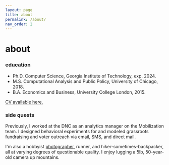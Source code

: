 ```yaml
---
layout: page
title: about
permalink: /about/
nav_order: 2
---
```


# about

### education
* Ph.D. Computer Science, Georgia Institute of Technology, exp. 2024.
* M.S. Computational Analysis and Public Policy, University of Chicago, 2018.
* B.A. Economics and Business, University College London, 2015.

[CV available here.](./cv_yuxiwu.pdf)

### side quests
Previously, I worked at the DNC as an analytics manager on the Mobilization team. I designed behavioral experiments for and modeled grassroots fundraising and voter outreach via email, SMS, and direct mail.

I'm also a hobbyist [photographer](https://www.instagram.com/yuxitoo/), runner, and hiker-sometimes-backpacker, all at varying degrees of questionable quality.  I enjoy lugging a 5lb, 50-year-old camera up mountains.
